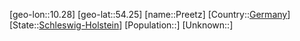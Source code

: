 ﻿---
location: [54.25,10.28]
type: City
tags:
- geo/City


SpocWebEntityId: 33509
isDeleted: false
confidential: public

---
[geo-lon::10.28]
[geo-lat::54.25]
[name::Preetz]
[Country::[Germany](geo/Continent/Europe/Germany.md)]
[State::[Schleswig-Holstein](geo/Continent/Europe/Germany/Schleswig-Holstein.md)]
[Population::]
[Unknown::]

